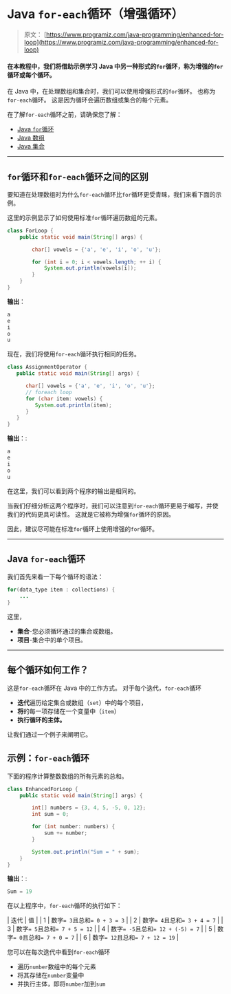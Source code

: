 # Java `for-each`循环（增强循环）

> 原文： [https://www.programiz.com/java-programming/enhanced-for-loop](https://www.programiz.com/java-programming/enhanced-for-loop)

#### 在本教程中，我们将借助示例学习 Java 中另一种形式的`for`循环，称为增强的`for`循环或每个循环。

在 Java 中，在处理数组和集合时，我们可以使用增强形式的`for`循环。 也称为`for-each`循环。 这是因为循环会遍历数组或集合的每个元素。

在了解`for-each`循环之前，请确保您了解：

*   [Java `for`循环](/java-programming/for-loop "Java for Loop")
*   [Java 数组](/java-programming/arrays "Java Arrays")
*   [Java 集合](/java-programming/collections "Java Collections")

* * *

## `for`循环和`for-each`循环之间的区别

要知道在处理数组时为什么`for-each`循环比`for`循环更受青睐，我们来看下面的示例。

这里的示例显示了如何使用标准`for`循环遍历数组的元素。

```java
class ForLoop {
    public static void main(String[] args) {

        char[] vowels = {'a', 'e', 'i', 'o', 'u'};

        for (int i = 0; i < vowels.length; ++ i) {
            System.out.println(vowels[i]);
        }
    }
}
```

**输出**：

```java
a
e
i
o
u
```

现在，我们将使用`for-each`循环执行相同的任务。

```java
class AssignmentOperator {
   public static void main(String[] args) {

      char[] vowels = {'a', 'e', 'i', 'o', 'u'};
      // foreach loop
      for (char item: vowels) {
         System.out.println(item);
      }
   }
}
```

**输出**：:

```java
a
e
i
o
u
```

在这里，我们可以看到两个程序的输出是相同的。

当我们仔细分析这两个程序时，我们可以注意到`for-each`循环更易于编写，并使我们的代码更具可读性。 这就是它被称为增强`for`循环的原因。

因此，建议尽可能在标准`for`循环上使用增强的`for`循环。

* * *

## Java `for-each`循环

我们首先来看一下每个循环的语法：

```java
for(data_type item : collections) {
    ...
}
```

这里，

*   **集合**-您必须循环通过的集合或数组。
*   **项目**-集合中的单个项目。

* * *

## 每个循环如何工作？

这是`for-each`循环在 Java 中的工作方式。 对于每个迭代，`for-each`循环

*   **迭代**遍历给定集合或数组（`set`）中的每个项目，
*   **将**的每一项存储在一个变量中（`item`）
*   **执行循环的主体。**

让我们通过一个例子来阐明它。

## 示例：`for-each`循环

下面的程序计算整数数组的所有元素的总和。

```java
class EnhancedForLoop {
    public static void main(String[] args) {

        int[] numbers = {3, 4, 5, -5, 0, 12};
        int sum = 0;

        for (int number: numbers) {
            sum += number;
        }

        System.out.println("Sum = " + sum);
    }
}
```

**输出**：:

```java
Sum = 19
```

在以上程序中，`for-each`循环的执行如下：

| 迭代 | 值 |
| 1 | 数字`= 3`且总和`= 0 + 3 = 3` |
| 2 | 数字`= 4`且总和`= 3 + 4 = 7` |
| 3 | 数字`= 5`且总和`= 7 + 5 = 12` |
| 4 | 数字`= -5`且总和`= 12 + (-5) = 7` |
| 5 | 数字`= 0`且总和`= 7 + 0 = 7` |
| 6 | 数字`= 12`且总和`= 7 + 12 = 19` |

您可以在每次迭代中看到`for-each`循环

*   遍历`number`数组中的每个元素
*   将其存储在`number`变量中
*   并执行主体，即将`number`加到`sum`